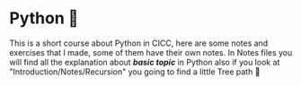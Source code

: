 # Python :boy:
This is a short course about Python in CICC, here are some notes and exercises 
that I made, some of them have their own notes. In Notes files you will find all
the explanation about **_basic topic_** in Python also if you look at "Introduction/Notes/Recursion" you going to
find a little Tree path :seedling: